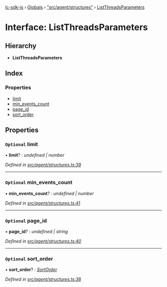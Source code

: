 [lc-sdk-js](../README.md) › [Globals](../globals.md) › ["src/agent/structures"](../modules/_src_agent_structures_.md) › [ListThreadsParameters](_src_agent_structures_.listthreadsparameters.md)

# Interface: ListThreadsParameters

## Hierarchy

* **ListThreadsParameters**

## Index

### Properties

* [limit](_src_agent_structures_.listthreadsparameters.md#optional-limit)
* [min_events_count](_src_agent_structures_.listthreadsparameters.md#optional-min_events_count)
* [page_id](_src_agent_structures_.listthreadsparameters.md#optional-page_id)
* [sort_order](_src_agent_structures_.listthreadsparameters.md#optional-sort_order)

## Properties

### `Optional` limit

• **limit**? : *undefined | number*

*Defined in [src/agent/structures.ts:39](https://github.com/livechat/lc-sdk-js/blob/38eeefe/src/agent/structures.ts#L39)*

___

### `Optional` min_events_count

• **min_events_count**? : *undefined | number*

*Defined in [src/agent/structures.ts:41](https://github.com/livechat/lc-sdk-js/blob/38eeefe/src/agent/structures.ts#L41)*

___

### `Optional` page_id

• **page_id**? : *undefined | string*

*Defined in [src/agent/structures.ts:40](https://github.com/livechat/lc-sdk-js/blob/38eeefe/src/agent/structures.ts#L40)*

___

### `Optional` sort_order

• **sort_order**? : *[SortOrder](../enums/_src_objects_index_.sortorder.md)*

*Defined in [src/agent/structures.ts:38](https://github.com/livechat/lc-sdk-js/blob/38eeefe/src/agent/structures.ts#L38)*
